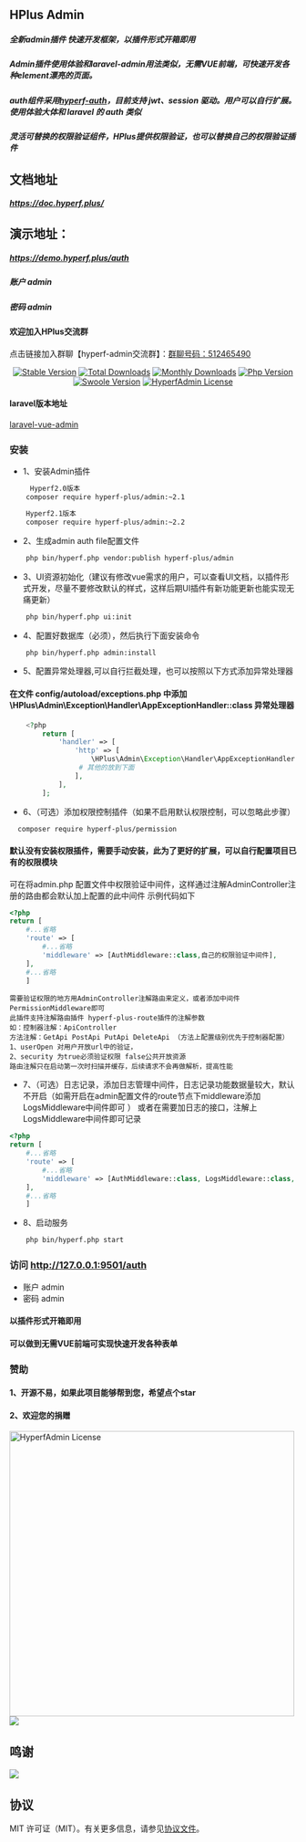 ## HPlus Admin
##### 全新admin插件 快速开发框架，以插件形式开箱即用
##### Admin插件使用体验和laravel-admin用法类似，无需VUE前端，可快速开发各种element漂亮的页面。
##### auth组件采用<a href="https://github.com/qbhy/hyperf-auth">hyperf-auth</a>，目前支持 jwt、session 驱动。用户可以自行扩展。使用体验大体和 laravel 的 auth 类似
##### 灵活可替换的权限验证组件，HPlus提供权限验证，也可以替换自己的权限验证插件

## 文档地址
##### <a href="https://doc.hyperf.plus/">https://doc.hyperf.plus/</a>

## 演示地址：
##### <a href="https://demo.hyperf.plus/auth">https://demo.hyperf.plus/auth</a>
##### 账户 admin
##### 密码 admin

#### 欢迎加入HPlus交流群
点击链接加入群聊【hyperf-admin交流群】：<a href="https://qm.qq.com/cgi-bin/qm/qr?k=pCkT8bLR-scfzGhiLYAu2AuEu5pzOfdD&authKey=0L9w5QrmZJQpDdaH9R5WpPK5mUPyh1RiM3nqcRggpMpM8heAgBBXWdzuk9zkyRko&noverify=0">群聊号码：512465490</a>
<p align="center">
    <a href="https://github.com/hyperf-plus/admin/releases"><img src="https://poser.pugx.org/hyperf-plus/admin/v/stable" alt="Stable Version"></a>
    <a href="https://packagist.org/packages/hyperf-plus/admin"><img src="https://poser.pugx.org/hyperf-plus/admin/downloads" alt="Total Downloads"></a>
    <a href="https://packagist.org/packages/hyperf-plus/admin"><img src="https://poser.pugx.org/hyperf-plus/admin/d/monthly" alt="Monthly Downloads"></a>
    <a href="https://www.php.net"><img src="https://img.shields.io/badge/php-%3E=7.3-brightgreen.svg?maxAge=2592000" alt="Php Version"></a>
    <a href="https://github.com/swoole/swoole-src"><img src="https://img.shields.io/badge/swoole-%3E=4.5-brightgreen.svg?maxAge=2592000" alt="Swoole Version"></a>
    <a href="https://github.com/hyperf-plus/admin/blob/master/LICENSE"><img src="https://img.shields.io/github/license/hyperf-plus/admin.svg?maxAge=2592000" alt="HyperfAdmin License"></a>
</p>

#### laravel版本地址
 <a href="https://github.com/SmallRuralDog/laravel-vue-admin">laravel-vue-admin</a>

### 安装

- 1、安装Admin插件
```bash
     Hyperf2.0版本
    composer require hyperf-plus/admin:~2.1

    Hyperf2.1版本
    composer require hyperf-plus/admin:~2.2
```
- 2、生成admin auth file配置文件
```bash
    php bin/hyperf.php vendor:publish hyperf-plus/admin
```
- 3、UI资源初始化（建议有修改vue需求的用户，可以查看UI文档，以插件形式开发，尽量不要修改默认的样式，这样后期UI插件有新功能更新也能实现无痛更新）
```bash
    php bin/hyperf.php ui:init
```
- 4、配置好数据库（必须），然后执行下面安装命令
```bash
    php bin/hyperf.php admin:install
```
- 5、配置异常处理器,可以自行拦截处理，也可以按照以下方式添加异常处理器
####  在文件 config/autoload/exceptions.php 中添加 \HPlus\Admin\Exception\Handler\AppExceptionHandler::class 异常处理器
```php
    <?php
        return [
            'handler' => [
                'http' => [
                    \HPlus\Admin\Exception\Handler\AppExceptionHandler::class, #放到第一位
                 # 其他的放到下面
                ],
            ],
        ];
```
- 6、（可选）添加权限控制插件（如果不启用默认权限控制，可以忽略此步骤）
```bash
  composer require hyperf-plus/permission
```
#### 默认没有安装权限插件，需要手动安装，此为了更好的扩展，可以自行配置项目已有的权限模块
可在将admin.php 配置文件中权限验证中间件，这样通过注解AdminController注册的路由都会默认加上配置的此中间件
示例代码如下
```php
<?php
return [
    #...省略
    'route' => [
        #...省略
        'middleware' => [AuthMiddleware::class,自己的权限验证中间件],
    ],
    #...省略
    ]
```
    需要验证权限的地方用AdminController注解路由来定义，或者添加中间件PermissionMiddleware即可
    此插件支持注解路由插件 hyperf-plus-route插件的注解参数
    如：控制器注解：ApiController
    方法注解：GetApi PostApi PutApi DeleteApi （方法上配置级别优先于控制器配置）
    1、userOpen 对用户开放url中的验证，
    2、security 为true必须验证权限 false公共开放资源
    路由注解只在启动第一次时扫描并缓存，后续请求不会再做解析，提高性能

- 7、（可选）日志记录，添加日志管理中间件，日志记录功能数据量较大，默认不开启（如需开启在admin配置文件的route节点下middleware添加LogsMiddleware中间件即可 ）
      或者在需要加日志的接口，注解上LogsMiddleware中间件即可记录
```php
<?php
return [
    #...省略
    'route' => [
        #...省略
        'middleware' => [AuthMiddleware::class, LogsMiddleware::class, 其他中间件],
    ],
    #...省略
    ]
```
- 8、启动服务
```bash
	php bin/hyperf.php start
```
### 访问 http://127.0.0.1:9501/auth
- 账户 admin
- 密码 admin

#### 以插件形式开箱即用
#### 可以做到无需VUE前端可实现快速开发各种表单

### 赞助
#### 1、开源不易，如果此项目能够帮到您，希望点个star
#### 2、欢迎您的捐赠
<img src="https://gitee.com/hyperf-plus/image/raw/master/%E6%9C%AA%E6%A0%87%E9%A2%98-1.jpg" width="500" alt="HyperfAdmin License">
<img src="//ia.51.la/go1?id=21039519&pvFlag=1" style="border:none" />

## 鸣谢

[![](https://resources.jetbrains.com/storage/products/company/brand/logos/jb_beam.svg)](https://www.jetbrains.com/?from=https://github.com/hyperf-plus/admin)

## 协议

MIT 许可证（MIT）。有关更多信息，请参见[协议文件](LICENSE)。
